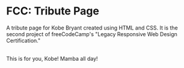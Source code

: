 # FCC: Tribute Page

A tribute page for Kobe Bryant created using HTML and CSS. It is the second project of freeCodeCamp's "Legacy Responsive Web Design Certification."

<br> This is for you, Kobe! Mamba all day!
